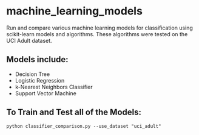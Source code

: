 # machine_learning_models

Run and compare various machine learning models for classification using scikit-learn models and algorithms. These algorithms were tested on the UCI Adult dataset.

## Models include:
- Decision Tree
- Logistic Regression
- k-Nearest Neighbors Classifier
- Support Vector Machine

## To Train and Test all of the Models:
```
python classifier_comparison.py --use_dataset "uci_adult"
```
